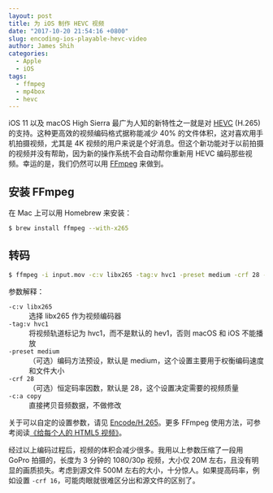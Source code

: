 ```yaml
---
layout: post
title: 为 iOS 制作 HEVC 视频
date: "2017-10-20 21:54:16 +0800"
slug: encoding-ios-playable-hevc-video
author: James Shih
categories:
  - Apple
  - iOS
tags:
  - ffmpeg
  - mp4box
  - hevc
---
```

iOS 11 以及 macOS High Sierra 最广为人知的新特性之一就是对 [HEVC](https://en.wikipedia.org/wiki/High_Efficiency_Video_Coding) (H.265) 的支持。这种更高效的视频编码格式据称能减少 40% 的文件体积，这对喜欢用手机拍摄视频，尤其是 4K 视频的用户来说是个好消息。但这个新功能对于以前拍摄的视频并没有帮助，因为新的操作系统不会自动帮你重新用 HEVC 编码那些视频。幸运的是，我们仍然可以用 [FFmpeg](https://www.ffmpeg.org/) 来做到。

## 安装 FFmpeg

在 Mac 上可以用 Homebrew 来安装：

```bash
$ brew install ffmpeg --with-x265
```

## 转码

```bash
$ ffmpeg -i input.mov -c:v libx265 -tag:v hvc1 -preset medium -crf 28 -c:a copy output.mp4
```

参数解释：

<dl>
  <dt><code>-c:v libx265</code></dt>
  <dd>选择 libx265 作为视频编码器</dd>
  <dt><code>-tag:v hvc1</code></dt>
  <dd>将视频轨道标记为 hvc1，而不是默认的 hev1，否则 macOS 和 iOS 不能播放</dd>
  <dt><code>-preset medium</code></dt>
  <dd>（可选）编码方法预设，默认是 medium，这个设置主要用于权衡编码速度和文件大小</dd>
  <dt><code>-crf 28</code></dt>
  <dd>（可选）恒定码率因数，默认是 28，这个设置决定需要的视频质量</dd>
  <dt><code>-c:a copy</code></dt>
  <dd>直接拷贝音频数据，不做修改</dd>
</dl>

关于可以自定的设置参数，请见 [Encode/H.265](https://trac.ffmpeg.org/wiki/Encode/H.265)。更多 FFmpeg 使用方法，可参考阅读[《给每个人的 HTML5 视频》](/2013/10/30/html5-video-for-everybody/)。

经过以上编码过程后，视频的体积会减少很多。我用以上参数压缩了一段用 GoPro 拍摄的，长度为 3 分钟的 1080/30p 视频，大小仅 20M 左右，且没有明显的画质损失。考虑到源文件 500M 左右的大小，十分惊人。如果提高码率，例如设置 `-crf 16`，可能肉眼就很难区分出和源文件的区别了。
